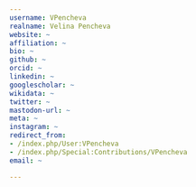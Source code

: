 ```yaml
---
username: VPencheva
realname: Velina Pencheva
website: ~
affiliation: ~
bio: ~
github: ~
orcid: ~
linkedin: ~
googlescholar: ~
wikidata: ~
twitter: ~
mastodon-url: ~
meta: ~
instagram: ~
redirect_from:
- /index.php/User:VPencheva
- /index.php/Special:Contributions/VPencheva
email: ~

---
```

